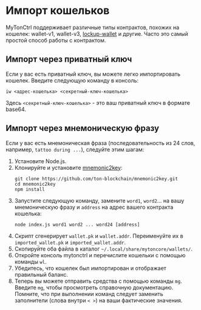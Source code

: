 # Импорт кошельков

MyTonCtrl поддерживает различные типы контрактов, похожих на кошелек: wallet-v1, wallet-v3, [lockup-wallet](https://github.com/ton-blockchain/lockup-wallet-contract/tree/main/universal) и другие. Часто это самый простой способ работы с контрактом.

## Импорт через приватный ключ

Если у вас есть приватный ключ, вы можете легко импортировать кошелек. Введите следующую команду в консоль:

```
iw <адрес-кошелька> <секретный-ключ-кошелька>
```

Здесь `<секретный-ключ-кошелька>` - это ваш приватный ключ в формате base64.

## Импорт через мнемоническую фразу

Если у вас есть мнемоническая фраза (последовательность из 24 слов, например, `tattoo during ...`), следуйте этим шагам:

1. Установите Node.js.
2. Клонируйте и установите [mnemonic2key](https://github.com/ton-blockchain/mnemonic2key):
    ```
    git clone https://github.com/ton-blockchain/mnemonic2key.git
    cd mnemonic2key
    npm install
    ```
3. Запустите следующую команду, замените `word1`, `word2`... на вашу мнемоническую фразу и `address` на адрес вашего контракта кошелька:
    ```
    node index.js word1 word2 ... word24 [address]
    ```
4. Скрипт сгенерирует `wallet.pk` и `wallet.addr`. Переименуйте их в `imported_wallet.pk` и `imported_wallet.addr`.
5. Скопируйте оба файла в каталог `~/.local/share/mytoncore/wallets/`.
6. Откройте консоль mytonctrl и перечислите кошельки с помощью команды `wl`.
7. Убедитесь, что кошелек был импортирован и отображает правильный баланс.
8. Теперь вы можете отправить средства с помощью команды `mg`. Введите `mg`, чтобы просмотреть справочную документацию.
Помните, что при выполнении команд следует заменить заполнители (слова внутри `< >`) на ваши фактические значения.
